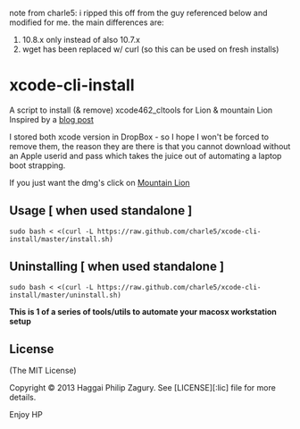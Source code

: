 note from charle5: i ripped this off from the guy referenced below and modified for me. the main differences are:
1. 10.8.x only instead of also 10.7.x
2. wget has been replaced w/ curl (so this can be used on fresh installs)

xcode-cli-install
=================

A script to install (&amp; remove) xcode462_cltools for Lion &amp; mountain Lion
Inspired by a [blog post](http://blog.smalleycreative.com/administration/automating-osx-part-one/)

I stored both xcode version in DropBox - so I hope I won't be forced to remove them, the reason they are there is that
you cannot download without an Apple userid and pass which takes the juice out of automating a laptop boot strapping.

If you just want the dmg's click on [Mountain Lion](https://dl.dropboxusercontent.com/u/16710641/command_line_tools_os_x_mountain_lion_for_xcode__october_2013.dmg)

## Usage [ when used standalone ]
	sudo bash < <(curl -L https://raw.github.com/charle5/xcode-cli-install/master/install.sh)
## Uninstalling [ when used standalone ]
	sudo bash < <(curl -L https://raw.github.com/charle5/xcode-cli-install/master/uninstall.sh)
**This is 1 of a series of tools/utils to automate your macosx workstation setup**

## License 
(The MIT License)

Copyright &copy; 2013 Haggai Philip Zagury. See [LICENSE][:lic] file for more details.

Enjoy
HP